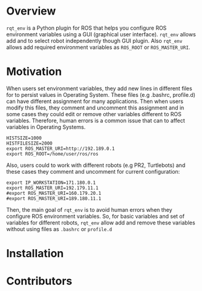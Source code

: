 # Overview
`rqt_env` is a Python plugin for ROS that helps you configure ROS environment variables using a GUI (graphical user interface). `rqt_env` allows add and to select robot independently though GUI plugin. Also `rqt_env` allows add required environment variables as `ROS_ROOT` or `ROS_MASTER_URI`.

# Motivation
When users set environment variables, they add new lines in different files for to persist values in Operating System. These files (e.g .bashrc, profile.d) can have different assignment for many applications. Then when users modify this files, they comment and uncomment this assignment and in some cases they could edit or remove other variables different to ROS variables. Therefore, human errors is a common issue that can to affect variables in Operating Systems.
```
HISTSIZE=1000
HISTFILESIZE=2000
export ROS_MASTER_URI=http://192.189.0.1
export ROS_ROOT=/home/user/ros/ros
```

Also, users could to work with different robots (e.g PR2, Turtlebots) and these cases they comment and uncomment for current configuration:
```
export IP_WORKSTATION=171.180.0.1
export ROS_MASTER_URI=192.179.11.1
#export ROS_MASTER_URI=160.179.20.1
#export ROS_MASTER_URI=189.180.11.1
```

Then, the main goal of `rqt_env` is to avoid human errors when they configure ROS environment variables. So, for basic variables and set of variables for different robots, `rqt_env` allow add and remove these variables without using files as `.bashrc` or `profile.d`

# Installation

# Contributors



